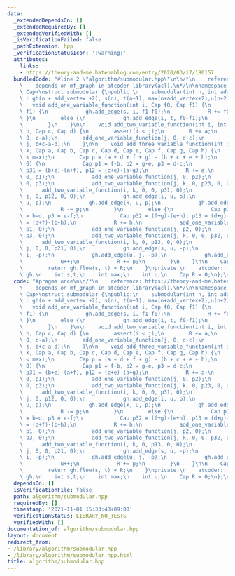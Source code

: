 ```yaml
---
data:
  _extendedDependsOn: []
  _extendedRequiredBy: []
  _extendedVerifiedWith: []
  _isVerificationFailed: false
  _pathExtension: hpp
  _verificationStatusIcon: ':warning:'
  attributes:
    links:
    - https://theory-and-me.hatenablog.com/entry/2020/03/17/180157
  bundledCode: "#line 2 \"algorithm/submodular.hpp\"\n\n/*\n    reference: https://theory-and-me.hatenablog.com/entry/2020/03/17/180157\n\
    \    depends on mf_graph in atcoder library(acl).\n*/\n\nnamespace ebi {\n\ntemplate<class\
    \ Cap>\nstruct submodular {\npublic:\n    submodular(int n, int add_vertex = 0)\
    \ : gh(n + add_vertex +2), s(n), t(n+1), max(n+add_vertex+2),u(n+2)  { }\n\n \
    \   void add_one_variable_function(int i, Cap f0, Cap f1) {\n        if(f0 <=\
    \ f1) {\n            gh.add_edge(s, i, f1-f0);\n            R += f0;\n       \
    \ }\n        else {\n            gh.add_edge(i, t, f0-f1);\n            R += f1;\n\
    \        }\n    }\n\n    void add_two_variable_function(int i, int j, Cap a, Cap\
    \ b, Cap c, Cap d) {\n        assert(i < j);\n        R += a;\n        add_one_variable_function(i,\
    \ 0, c-a);\n        add_one_variable_function(j, 0, d-c);\n        gh.add_edge(i,\
    \ j, b+c-a-d);\n    }\n\n    void add_three_variable_function(int i, int j, int\
    \ k, Cap a, Cap b, Cap c, Cap d, Cap e, Cap f, Cap g, Cap h) {\n        assert(u\
    \ < max);\n        Cap p = (a + d + f + g) - (b + c + e + h);\n        if(p >=\
    \ 0) {\n            Cap p1 = f-b, p2 = g-e, p3 = d-c;\n            Cap p23 = (b+c)-(a+d),\
    \ p31 = (b+e)-(a+f), p12 = (c+e)-(a+g);\n            R += a;\n            add_one_variable_function(i,\
    \ 0, p1);\n            add_one_variable_function(j, 0, p2);\n            add_one_variable_function(k,\
    \ 0, p3);\n            add_two_variable_function(j, k, 0, p23, 0, 0);\n      \
    \      add_two_variable_function(i, k, 0, 0, p31, 0);\n            add_two_variable_function(i,\
    \ j, 0, p12, 0, 0);\n            gh.add_edge(i, u, p);\n            gh.add_edge(j,\
    \ u, p);\n            gh.add_edge(k, u, p);\n            gh.add_edge(u++, t, p);\n\
    \            R -= p;\n        }\n        else {\n            Cap p1 = c-g, p2\
    \ = b-d, p3 = e-f;\n            Cap p32 = (f+g)-(e+h), p13 = (d+g)-(c+h), p21\
    \ = (d+f)-(b+h);\n            R += h;\n            add_one_variable_function(i,\
    \ p1, 0);\n            add_one_variable_function(j, p2, 0);\n            add_one_variable_function(k,\
    \ p3, 0);\n            add_two_variable_function(j, k, 0, 0, p32, 0);\n      \
    \      add_two_variable_function(i, k, 0, p13, 0, 0);\n            add_two_variable_function(i,\
    \ j, 0, 0, p21, 0);\n            gh.add_edge(s, u, -p);\n            gh.add_edge(u,\
    \ i, -p);\n            gh.add_edge(u, j, -p);\n            gh.add_edge(u, k, -p);\n\
    \            u++;\n            R += p;\n        }\n    }\n\n    Cap min() {\n\
    \        return gh.flow(s, t) + R;\n    }\nprivate:\n    atcoder::mf_graph<Cap>\
    \ gh;\n    int s,t;\n    int max;\n    int u;\n    Cap R = 0;\n};\n\n}\n"
  code: "#pragma once\n\n/*\n    reference: https://theory-and-me.hatenablog.com/entry/2020/03/17/180157\n\
    \    depends on mf_graph in atcoder library(acl).\n*/\n\nnamespace ebi {\n\ntemplate<class\
    \ Cap>\nstruct submodular {\npublic:\n    submodular(int n, int add_vertex = 0)\
    \ : gh(n + add_vertex +2), s(n), t(n+1), max(n+add_vertex+2),u(n+2)  { }\n\n \
    \   void add_one_variable_function(int i, Cap f0, Cap f1) {\n        if(f0 <=\
    \ f1) {\n            gh.add_edge(s, i, f1-f0);\n            R += f0;\n       \
    \ }\n        else {\n            gh.add_edge(i, t, f0-f1);\n            R += f1;\n\
    \        }\n    }\n\n    void add_two_variable_function(int i, int j, Cap a, Cap\
    \ b, Cap c, Cap d) {\n        assert(i < j);\n        R += a;\n        add_one_variable_function(i,\
    \ 0, c-a);\n        add_one_variable_function(j, 0, d-c);\n        gh.add_edge(i,\
    \ j, b+c-a-d);\n    }\n\n    void add_three_variable_function(int i, int j, int\
    \ k, Cap a, Cap b, Cap c, Cap d, Cap e, Cap f, Cap g, Cap h) {\n        assert(u\
    \ < max);\n        Cap p = (a + d + f + g) - (b + c + e + h);\n        if(p >=\
    \ 0) {\n            Cap p1 = f-b, p2 = g-e, p3 = d-c;\n            Cap p23 = (b+c)-(a+d),\
    \ p31 = (b+e)-(a+f), p12 = (c+e)-(a+g);\n            R += a;\n            add_one_variable_function(i,\
    \ 0, p1);\n            add_one_variable_function(j, 0, p2);\n            add_one_variable_function(k,\
    \ 0, p3);\n            add_two_variable_function(j, k, 0, p23, 0, 0);\n      \
    \      add_two_variable_function(i, k, 0, 0, p31, 0);\n            add_two_variable_function(i,\
    \ j, 0, p12, 0, 0);\n            gh.add_edge(i, u, p);\n            gh.add_edge(j,\
    \ u, p);\n            gh.add_edge(k, u, p);\n            gh.add_edge(u++, t, p);\n\
    \            R -= p;\n        }\n        else {\n            Cap p1 = c-g, p2\
    \ = b-d, p3 = e-f;\n            Cap p32 = (f+g)-(e+h), p13 = (d+g)-(c+h), p21\
    \ = (d+f)-(b+h);\n            R += h;\n            add_one_variable_function(i,\
    \ p1, 0);\n            add_one_variable_function(j, p2, 0);\n            add_one_variable_function(k,\
    \ p3, 0);\n            add_two_variable_function(j, k, 0, 0, p32, 0);\n      \
    \      add_two_variable_function(i, k, 0, p13, 0, 0);\n            add_two_variable_function(i,\
    \ j, 0, 0, p21, 0);\n            gh.add_edge(s, u, -p);\n            gh.add_edge(u,\
    \ i, -p);\n            gh.add_edge(u, j, -p);\n            gh.add_edge(u, k, -p);\n\
    \            u++;\n            R += p;\n        }\n    }\n\n    Cap min() {\n\
    \        return gh.flow(s, t) + R;\n    }\nprivate:\n    atcoder::mf_graph<Cap>\
    \ gh;\n    int s,t;\n    int max;\n    int u;\n    Cap R = 0;\n};\n\n}"
  dependsOn: []
  isVerificationFile: false
  path: algorithm/submodular.hpp
  requiredBy: []
  timestamp: '2021-11-01 15:33:43+09:00'
  verificationStatus: LIBRARY_NO_TESTS
  verifiedWith: []
documentation_of: algorithm/submodular.hpp
layout: document
redirect_from:
- /library/algorithm/submodular.hpp
- /library/algorithm/submodular.hpp.html
title: algorithm/submodular.hpp
---
```

